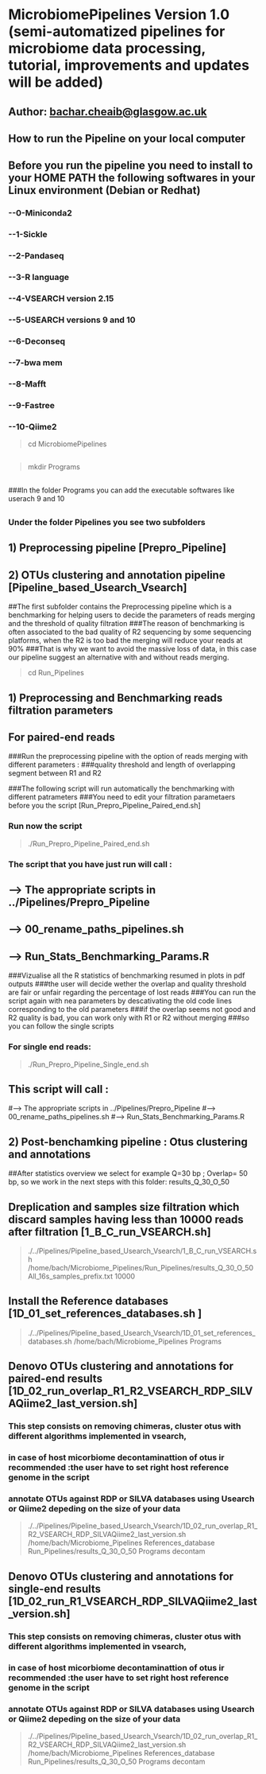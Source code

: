 # MicrobiomePipelines Version 1.0 (semi-automatized pipelines for microbiome data processing, tutorial, improvements and updates will be added)
## Author: bachar.cheaib@glasgow.ac.uk
## How to run the Pipeline on your local computer 

## Before you run the pipeline you need to install to your HOME PATH the following softwares in your Linux environment (Debian or Redhat)
### --0-Miniconda2
### --1-Sickle 
### --2-Pandaseq
### --3-R language 
### --4-VSEARCH version 2.15
### --5-USEARCH versions 9 and 10 
### --6-Deconseq
### --7-bwa mem
### --8-Mafft
### --9-Fastree
### --10-Qiime2


> cd MicrobiomePipelines
## 
> mkdir Programs
##

###In the folder Programs you can add the executable softwares like userach 9 and 10
##
### Under the folder Pipelines you see two subfolders 
## 1) Preprocessing pipeline [Prepro_Pipeline]
## 2) OTUs clustering and annotation pipeline [Pipeline_based_Usearch_Vsearch]

##The first subfolder contains the Preprocessing pipeline which is a benchmarking for helping users to decide the parameters of reads merging and the threshold of quality filtration
###The reason of benchmarking is often associated to the bad quality of R2 sequencing by some sequencing platforms, when the R2 is too bad the merging will reduce your reads at 90%
###That is why we want to avoid the massive loss of data, in this case our pipeline suggest an alternative with and without reads merging.

> cd Run_Pipelines

## 1) Preprocessing and Benchmarking reads filtration parameters
## For paired-end reads 
###Run the preprocessing pipeline with the option of reads merging with different parameters : 
###quality threshold and length of overlapping segment between R1 and R2 

###The following script will run automatically the benchmarking with different patrameters 
###You need to edit your filtration parametaers before you the script [Run_Prepro_Pipeline_Paired_end.sh]

### Run now the script 
> ./Run_Prepro_Pipeline_Paired_end.sh

### The script that you have just run will call : 
## --> The appropriate scripts in ../Pipelines/Prepro_Pipeline 
## --> 00_rename_paths_pipelines.sh
## --> Run_Stats_Benchmarking_Params.R

###Vizualise all the R statistics of benchmarking resumed in plots in pdf outputs 
###the user will decide wether the overlap and quality threshold are fair or unfair regarding the percentage of lost reads 
###You can run the script again with nea parameters by descativating the old code lines corresponding to the old parameters 
###if the overlap seems not good and R2 quality is bad, you can work only with R1 or R2 without merging 
###so you can follow the single scripts 

### For single end reads:

> ./Run_Prepro_Pipeline_Single_end.sh
## This script will call :
#--> The appropriate scripts in ../Pipelines/Prepro_Pipeline 
#--> 00_rename_paths_pipelines.sh
#--> Run_Stats_Benchmarking_Params.R

## 2) Post-benchamking pipeline : Otus clustering and annotations

##After statistics overview we select for example Q=30 bp ; Overlap= 50 bp, so we work in the next steps with this folder: results_Q_30_O_50

## Dreplication and samples size filtration which discard samples having less than 10000 reads after filtration [1_B_C_run_VSEARCH.sh]

> ./../Pipelines/Pipeline_based_Usearch_Vsearch/1_B_C_run_VSEARCH.sh /home/bach/Microbiome_Pipelines/Run_Pipelines/results_Q_30_O_50 All_16s_samples_prefix.txt 10000

## Install the Reference databases [1D_01_set_references_databases.sh ]
> ./../Pipelines/Pipeline_based_Usearch_Vsearch/1D_01_set_references_databases.sh /home/bach/Microbiome_Pipelines Programs


## Denovo OTUs clustering and annotations for paired-end results [1D_02_run_overlap_R1_R2_VSEARCH_RDP_SILVAQiime2_last_version.sh]
### This step consists on removing chimeras, cluster otus with different algorithms implemented in vsearch, 
### in case of host micorbiome decontaminattion of otus ir recommended :the user  have to set right host reference genome in the script
### annotate OTUs against RDP or SILVA databases using Usearch or Qiime2 depeding on the size of your data

> ./../Pipelines/Pipeline_based_Usearch_Vsearch/1D_02_run_overlap_R1_R2_VSEARCH_RDP_SILVAQiime2_last_version.sh /home/bach/Microbiome_Pipelines References_database Run_Pipelines/results_Q_30_O_50 Programs decontam


## Denovo OTUs clustering and annotations for single-end results [1D_02_run_R1_VSEARCH_RDP_SILVAQiime2_last_version.sh]
### This step consists on removing chimeras, cluster otus with different algorithms implemented in vsearch, 
### in case of host micorbiome decontaminattion of otus ir recommended :the user  have to set right host reference genome in the script
### annotate OTUs against RDP or SILVA databases using Usearch or Qiime2 depeding on the size of your data

> ./../Pipelines/Pipeline_based_Usearch_Vsearch/1D_02_run_overlap_R1_R2_VSEARCH_RDP_SILVAQiime2_last_version.sh /home/bach/Microbiome_Pipelines References_database Run_Pipelines/results_Q_30_O_50 Programs decontam




